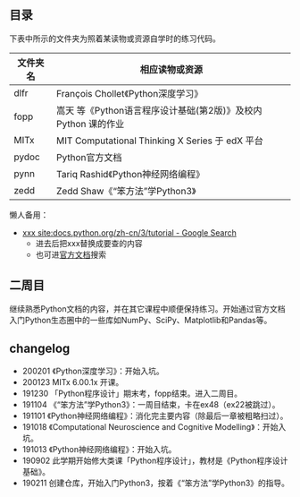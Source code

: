 ## 目录

下表中所示的文件夹为照着某读物或资源自学时的练习代码。

| 文件夹名 | 相应读物或资源 |
| --- | --- |
| dlfr | François Chollet《Python深度学习》|
| fopp | 嵩天 等《Python语言程序设计基础(第2版)》及校内 Python 课的作业|
| MITx | MIT Computational Thinking X Series 于 edX 平台|
| pydoc | Python官方文档 |
| pynn | Tariq Rashid《Python神经网络编程》 |
| zedd | Zedd Shaw《“笨方法”学Python3》 |

懒人备用：

- [xxx site:docs.python.org/zh-cn/3/tutorial - Google Search](https://www.google.com/search?ei=QsrTXPOaNtSpoASYgZroAQ&q=xxx+site%3Adocs.python.org%2Fzh-cn%2F3%2Ftutorial&oq=xxx+site%3Adocs.python.org%2Fzh-cn%2F3%2Ftutorial&gs_l=psy-ab.3...552790.553308..553521...0.0..0.69.237.4......0....1..gws-wiz.......0i71.Jf0q98hI5_4)
	- 进去后把xxx替换成要查的内容
	- 也可进[官方文档](https://docs.python.org/zh-cn/3/index.html)搜索

## 二周目

继续熟悉Python文档的内容，并在其它课程中顺便保持练习。开始通过官方文档入门Python生态圈中的一些库如NumPy、SciPy、Matplotlib和Pandas等。

## changelog

- 200201 《Python深度学习》：开始入坑。
- 200123 MITx 6.00.1x 开课。
- 191230 「Python程序设计」期末考，fopp结束。进入二周目。
- 191104 《“笨方法”学Python3》：一周目结束，卡在ex48（ex22被跳过）。
- 191101 《Python神经网络编程》：消化完主要内容（除最后一章被粗略扫过）。
- 191018 《Computational Neuroscience and Cognitive Modelling》：开始入坑。
- 191013 《Python神经网络编程》：开始入坑。  
- 190902 此学期开始修大类课「Python程序设计」，教材是《Python程序设计基础》。  
- 190211 创建仓库，开始入门Python3，按着《“笨方法”学Python3》的指导。  
